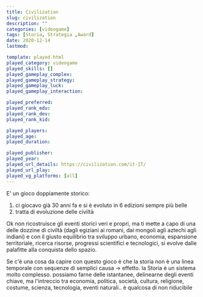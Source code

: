 ```yaml
---
title: Civilization
slug: civilization
description: ""
categories: [videogame]
tags: [Storia, Strategia ,Award]
date: 2020-12-14
lastmod: 

template: played.html
played_category: videogame
played_skills: []
played_gameplay_complex: 
played_gameplay_strategy: 
played_gameplay_luck: 
played_gameplay_interaction: 

played_preferred: 
played_rank_edu: 
played_rank_dev: 
played_rank_kid: 

played_players: 
played_age: 
played_duration: 

played_publisher: 
played_year: 
played_url_details: https://civilization.com/it-IT/
played_url_play: 
played_vg_platforms: [all]
---
```


E' un gioco doppiamente storico:
1) ci giocavo già 30 anni fa e si è evoluto in 6 edizioni sempre più belle
2) tratta di evoluzione delle civiltà

Ok non ricostruisce gli eventi storici veri e propri, ma ti mette a capo di una delle dozzine di civiltà (dagli egiziani ai romani, dai mongoli agli aztechi agli indiani) e con il giusto equilibrio tra sviluppo urbano, economia, espansione territoriale, ricerca risorse, progressi scientifici e tecnologici, si evolve dalle palafitte alla conquista dello spazio.

Se c'è una cosa da capire con questo gioco è che la storia non è una linea temporale con sequenze di semplici causa -> effetto.
la Storia è un sistema molto complesso. possiamo farne delle istantanee, delinearne degli eventi chiave, ma l'intreccio tra economia, politica, società, cultura, religione, costume, scienza, tecnologia, eventi naturali.. è qualcosa di non riducibile


